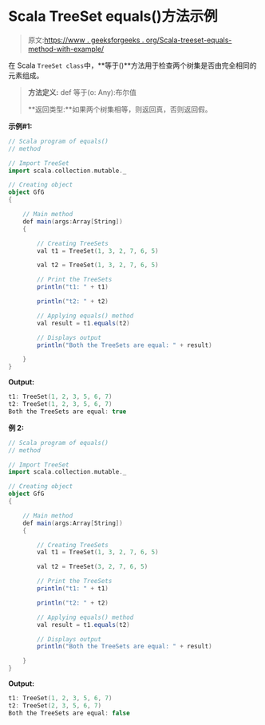 # Scala TreeSet equals()方法示例

> 原文:[https://www . geeksforgeeks . org/Scala-treeset-equals-method-with-example/](https://www.geeksforgeeks.org/scala-treeset-equals-method-with-example/)

在 Scala `TreeSet class`中，**等于()**方法用于检查两个树集是否由完全相同的元素组成。

> **方法定义:** def 等于(o: Any):布尔值
> 
> **返回类型:**如果两个树集相等，则返回真，否则返回假。

**示例#1:**

```scala
// Scala program of equals() 
// method 

// Import TreeSet
import scala.collection.mutable._

// Creating object 
object GfG 
{ 

    // Main method 
    def main(args:Array[String]) 
    { 

        // Creating TreeSets
        val t1 = TreeSet(1, 3, 2, 7, 6, 5) 

        val t2 = TreeSet(1, 3, 2, 7, 6, 5) 

        // Print the TreeSets
        println("t1: " + t1)

        println("t2: " + t2)

        // Applying equals() method  
        val result = t1.equals(t2)

        // Displays output 
        println("Both the TreeSets are equal: " + result)

    } 
} 
```

**Output:**

```scala
t1: TreeSet(1, 2, 3, 5, 6, 7)
t2: TreeSet(1, 2, 3, 5, 6, 7)
Both the TreeSets are equal: true

```

**例 2:**

```scala
// Scala program of equals() 
// method 

// Import TreeSet
import scala.collection.mutable._

// Creating object 
object GfG 
{ 

    // Main method 
    def main(args:Array[String]) 
    { 

        // Creating TreeSets
        val t1 = TreeSet(1, 3, 2, 7, 6, 5) 

        val t2 = TreeSet(3, 2, 7, 6, 5) 

        // Print the TreeSets
        println("t1: " + t1)

        println("t2: " + t2)

        // Applying equals() method  
        val result = t1.equals(t2)

        // Displays output 
        println("Both the TreeSets are equal: " + result)

    } 
} 
```

**Output:**

```scala
t1: TreeSet(1, 2, 3, 5, 6, 7)
t2: TreeSet(2, 3, 5, 6, 7)
Both the TreeSets are equal: false

```